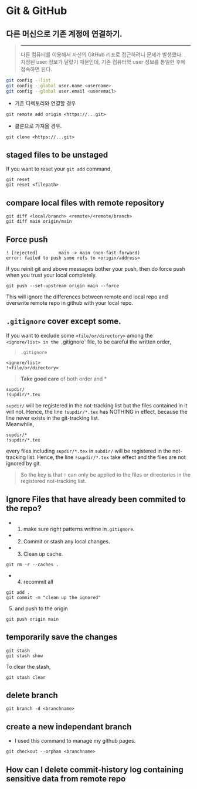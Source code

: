 # Git & GitHub

## 다른 머신으로 기존 계정에 연결하기.
> ---
> 다른 컴퓨터를 이용해서 자신의 GitHub 리포로 접근하려니 문제가 발생했다.  
> 지정된 user 정보가 달랐기 때문인데, 기존 컴퓨터와 user 정보를 통일한 후에 접속하면 된다. 

```zsh
git config --list
git config --global user.name <username>
git config --global user.email <useremail>
```
- 기존 디렉토리와 연결할 경우
```terminal
git remote add origin <https://...git> 
```
- 클론으로 가져올 경우.
```
git clone <https://...git> 
```

## staged files to be unstaged
If you want to reset your `git add` command,
```
git reset
git reset <filepath>
```
## compare local files with remote repository
```
git diff <local/branch> <remote>/<remote/branch>
git diff main origin/main
```
## Force push
```
! [rejected]        main -> main (non-fast-forward)
error: failed to push some refs to <origin/address>
```
If you reinit git and above messages bother your push, then 
do force push when you trust your local completely.
```
git push --set-upstream origin main --force
```
This will ignore the differences between remote and local repo and 
overwrite remote repo in github with your local repo.
## `.gitignore` cover **except** some.
If you want to exclude some `<file/or/directory>` among the  
`<ignore/list> in the `.gitignore` file, to be careful the written order,
> `.gitignore`
```
<ignore/list>
!<file/or/directory>
```
>
> **Take good care** of both order and \* 
> 
```
supdir/
!supdir/*.tex
```
`supdir/` will be registered in the not-tracking list but the files contained in it will not.
Hence, the line `!supdir/*.tex` has NOTHING in effect, because 
the line never exists in the git-tracking list.  
Meanwhile, 
```
supdir/*
!supdir/*.tex
```
every files including `supdir/*.tex` in `subdir/` will be registered in the not-tracking list. 
Hence, the line `!supdir/*.tex` take effect and the files are not ignored by git.  
>So the key is that `!` can only be applied to the files or directories in the registered not-tracking list.
## Ignore Files that have already been commited to the repo?
- 1. make sure right patterns writtne in`.gitignore`.
- 2. Commit or stash any local changes.
- 3. Clean up cache.
```
git rm -r --caches .
```
- 4. recommit all
```
git add .
git commit -m "clean up the ignored"
```
5. and push to the origin
```
git push origin main
```

## temporarily save the changes
```
git stash
git stash show
```
To clear the stash,
```
git stash clear
```

## delete branch
```
git branch -d <branchname>
``` 

## create a new independant branch
- I used this command to manage my github pages.
```
git checkout --orphan <branchname>
```

## How can I delete commit-history log containing sensitive data from remote repo